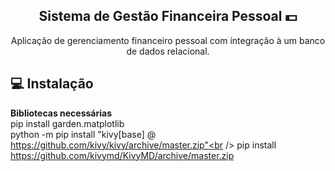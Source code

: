 
<span align="center">

##  Sistema de Gestão Financeira Pessoal 💵

</span>

<p align="center">
  Aplicação de gerenciamento financeiro pessoal com integração à um banco de dados
relacional.
  
</p>


## 💻 Instalação

<strong>Bibliotecas necessárias</strong><br />
pip install garden.matplotlib<br />
python -m pip install "kivy[base] @ https://github.com/kivy/kivy/archive/master.zip"<br />
pip install https://github.com/kivymd/KivyMD/archive/master.zip<br />


</p>
